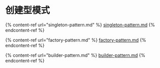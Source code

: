# 创建型模式

{% content-ref url="singleton-pattern.md" %}
[singleton-pattern.md](singleton-pattern.md)
{% endcontent-ref %}

{% content-ref url="factory-pattern.md" %}
[factory-pattern.md](factory-pattern.md)
{% endcontent-ref %}

{% content-ref url="builder-pattern.md" %}
[builder-pattern.md](builder-pattern.md)
{% endcontent-ref %}

